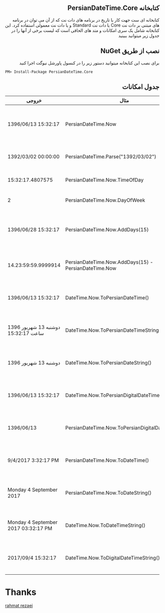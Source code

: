 

## <div dir="rtl">کتابخانه PersianDateTime.Core</div>

<div dir="rtl">
  کتابخانه ای ست جهت کار با تاریخ در برنامه های دات نت که از آن می توان در برنامه های مبتنی بر دات نت Core یا دات نت Standard و یا دات نت معمولی استفاده کرد.
  این کتابخانه شامل یک سری امکانات و متد های الحاقی است که لیست  برخی از آنها را در جدول زیر میتوانید ببینید
</div>

## <div dir="rtl">نصب از طریق NuGet </div>

<div dir="rtl">
برای نصب این کتابخانه میتوانید دستور زیر را در کنسول پاورشل نیوگت اجرا کنید
</div>

<pre><code>PM&gt; Install-Package PersianDateTime.Core</code></pre>

## <div dir="rtl">جدول امکانات </div>
خروجی   | مثال  | عنوان
------------- | -------------- | -------------
1396/06/13 15:32:17 | PersianDateTime.Now | دریافت تاریخ جاری به صورت شمسی
1392/03/02 00:00:00 | PersianDateTime.Parse("1392/03/02") | تبدیل رشته به تاریخ شمسی	 
15:32:17.4807575 | PersianDateTime.Now.TimeOfDay | دریافت ساعت جاری	 
2 | PersianDateTime.Now.DayOfWeek | دریافت روز جاری	 
1396/06/28 15:32:17   | PersianDateTime.Now.AddDays(15)	    | افزایش چند روز به تاریخ شمسی جاری	 
14.23:59:59.9999914   | PersianDateTime.Now.AddDays(15) - PersianDateTime.Now	    | عملگر تفریق بین دو تاریخ شمسی	 
1396/06/13 15:32:17   | DateTime.Now.ToPersianDateTime()	    | تبدیل تاریخ میلادی به شمسی	 
دوشنبه 13 شهریور 1396 ساعت 15:32:17   | DateTime.Now.ToPersianDateTimeString()	    | تبدیل تاریخ میلادی به شمسی	 
دوشنبه 13 شهریور 1396   | DateTime.Now.ToPersianDateString()	    | تبدیل تاریخ میلادی به شمسی	 
1396/06/13 15:32:17   | DateTime.Now.ToPersianDigitalDateTimeString()	    | تبدیل تاریخ میلادی به شمسی	 
1396/06/13   | PersianDateTime.Now.ToPersianDigitalDateString()	    | تبدیل تاریخ شمسی به شمسی	 
9/4/2017 3:32:17 PM   | PersianDateTime.Now.ToDateTime()	    | تبدیل تاریخ شمسی به میلادی	 
Monday 4 September 2017   | PersianDateTime.Now.ToDateString()	    | تبدیل تاریخ شمسی به میلادی	 
Monday 4 September 2017 03:32:17 PM   | DateTime.Now.ToDateTimeString()	    | تبدیل تاریخ میلادی به میلادی	 
2017/09/4 15:32:17   | DateTime.Now.ToDigitalDateTimeString()	    | تبدیل تاریخ میلادی به میلادی	 


# Thanks
[rahmat rezaei](http://www.codeplex.com/site/users/view/rahmatrezaei)


